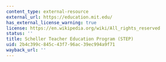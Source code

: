 ```yaml
---
content_type: external-resource
external_url: https://education.mit.edu/
has_external_license_warning: true
license: https://en.wikipedia.org/wiki/All_rights_reserved
status: ''
title: Scheller Teacher Education Program (STEP)
uid: 2b4c399c-845c-43f7-96ac-39ec994a9f71
wayback_url: ''
---
```

